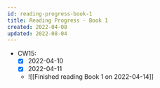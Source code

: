 ```yaml
---
id: reading-progress-book-1
title: Reading Progress - Book 1
created: 2022-04-08
updated: 2022-08-04
---
```


- CW15:
  - [x] 2022-04-10
  - [x] 2022-04-11
  - ![[Finished reading Book 1 on 2022-04-14]]
